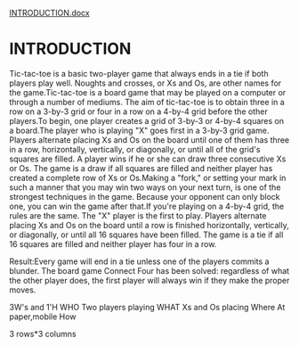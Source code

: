 [INTRODUCTION.docx](https://github.com/tamil-kumaran/M1_Project_2022/files/8402665/INTRODUCTION.docx)
# INTRODUCTION

  Tic-tac-toe is a basic two-player game that always ends in a tie if both players play well. Noughts and crosses, or Xs and Os, are other names for the game.Tic-tac-toe is a board game that may be played on a computer or through a number of mediums. The aim of tic-tac-toe is to obtain three in a row on a 3-by-3 grid or four in a row on a 4-by-4 grid before the other players.To begin, one player creates a grid of 3-by-3 or 4-by-4 squares on a board.The player who is playing "X" goes first in a 3-by-3 grid game. Players alternate placing Xs and Os on the board until one of them has three in a row, horizontally, vertically, or diagonally, or until all of the grid's squares are filled. A player wins if he or she can draw three consecutive Xs or Os. The game is a draw if all squares are filled and neither player has created a complete row of Xs or Os.Making a "fork," or setting your mark in such a manner that you may win two ways on your next turn, is one of the strongest techniques in the game. Because your opponent can only block one, you can win the game after that.If you're playing on a 4-by-4 grid, the rules are the same. The "X" player is the first to play. Players alternate placing Xs and Os on the board until a row is finished horizontally, vertically, or diagonally, or until all 16 squares have been filled. The game is a tie if all 16 squares are filled and neither player has four in a row.

Result:Every game will end in a tie unless one of the players commits a blunder. The board game Connect Four has been solved: regardless of what the other player does, the first player will always win if they make the proper moves.

3W's and 1'H
WHO
Two players playing
WHAT
Xs and Os placing
Where
At paper,mobile
How

3 rows*3 columns

